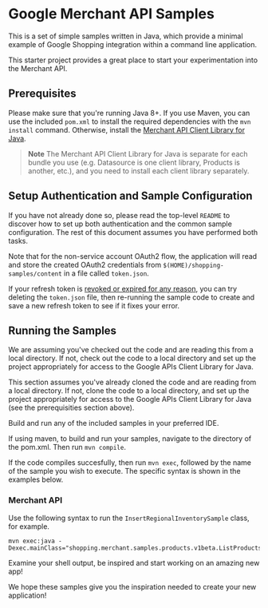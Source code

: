 # Google Merchant API Samples

This is a set of simple samples written in Java, which provide a minimal
example of Google Shopping integration within a command line application.

This starter project provides a great place to start your experimentation into
the Merchant API.

## Prerequisites

Please make sure that you're running Java 8+. If you use Maven, you can use
the included `pom.xml` to install the required dependencies with the
`mvn install` command. Otherwise, install the
[Merchant API Client Library for Java](https://developers.google.com/merchant/api/client-libraries).

> **Note**
> The Merchant API Client Library for Java is separate for each bundle you use
> (e.g. Datasource is one client library, Products is another, etc.), and you
> need to install each client library separately.

## Setup Authentication and Sample Configuration

If you have not already done so, please read the top-level `README` to discover
how to set up both authentication and the common sample configuration.  The rest
of this document assumes you have performed both tasks.

Note that for the non-service account OAuth2 flow, the application will read
and store the created OAuth2 credentials from `$(HOME)/shopping-samples/content`
in a file called `token.json`.

If your refresh token is
[revoked or expired for any reason](https://developers.google.com/identity/protocols/oauth2#expiration),
you can try deleting the `token.json` file, then re-running the sample code
to create and save a new refresh token to see if it fixes your error.

## Running the Samples

We are assuming you've checked out the code and are reading this from a local
directory. If not, check out the code to a local directory and set up the
project appropriately for access to the Google APIs Client Library for Java.

This section assumes you've already cloned the code and are reading from a local
directory. If not, clone the code to a local directory,  and set up the project
appropriately for access to the Google APIs Client Library for Java 
(see the prerequisities section above).

Build and run any of the included samples in your preferred IDE.

If using maven, to build and run your samples, navigate to the directory of
the pom.xml. Then run `mvn compile`.

If the code compiles succesfully, then run `mvn exec`, followed by the name of
the sample you wish to execute. The specific syntax is shown in the examples
below.

### Merchant API
Use the following syntax
to run the `InsertRegionalInventorySample` class, for example.

```
mvn exec:java -Dexec.mainClass="shopping.merchant.samples.products.v1beta.ListProductsSample"
```

Examine your shell output, be inspired and start working on an amazing new app!

We hope these samples give you the inspiration needed to create your new
application!
